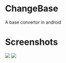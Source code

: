 # ChangeBase
A base convertor in android

# Screenshots
<img src="https://i.imgur.com/hnSGvqb.png" />
<img src="https://i.imgur.com/CpcuR1v.png" />
